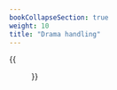 ```yaml
---
bookCollapseSection: true
weight: 10
title: "Drama handling"
---
```


{{<figure src="/en/img/goblin_translation.png" link="/en/img/goblin_translation.png" alt="Translation in progress">}}